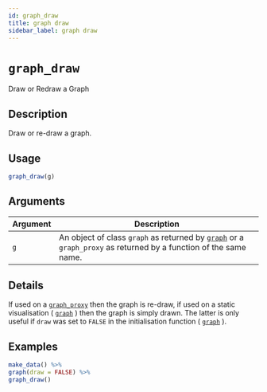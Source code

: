 ```yaml
---
id: graph_draw
title: graph draw
sidebar_label: graph draw
---
```


# `graph_draw`

Draw or Redraw a Graph


## Description

Draw or re-draw a graph.


## Usage

```r
graph_draw(g)
```


## Arguments

Argument      |Description
------------- |----------------
`g`     |     An object of class `graph` as returned by [`graph`](#graph) or a `graph_proxy`  as returned by a function of the same name.


## Details

If used on a [`graph_proxy`](#graphproxy) then
 the graph is re-draw, if used on a static visualisation
 ( [`graph`](#graph) ) then the graph is simply drawn. The
 latter is only useful if `draw` was set to `FALSE` 
 in the initialisation function ( [`graph`](#graph) ).


## Examples

```r
make_data() %>%
graph(draw = FALSE) %>%
graph_draw()
```


